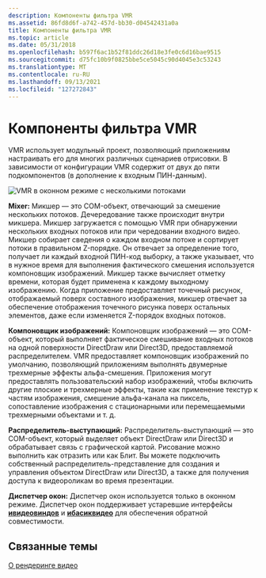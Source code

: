 ```yaml
---
description: Компоненты фильтра VMR
ms.assetid: 86fd8d6f-a742-457d-bb30-d04542431a0a
title: Компоненты фильтра VMR
ms.topic: article
ms.date: 05/31/2018
ms.openlocfilehash: b597f6ac1b52f81ddc26d18e3fe0c6d16bae9515
ms.sourcegitcommit: d75fc10b9f0825bbe5ce5045c90d4045e3c53243
ms.translationtype: MT
ms.contentlocale: ru-RU
ms.lasthandoff: 09/13/2021
ms.locfileid: "127272843"
---
```

# <a name="vmr-filter-components"></a>Компоненты фильтра VMR

VMR использует модульный проект, позволяющий приложениям настраивать его для многих различных сценариев отрисовки. В зависимости от конфигурации VMR содержит от двух до пяти подкомпонентов (в дополнение к входным ПИН-данным).

![VMR в оконном режиме с несколькими потоками](images/vmr-multiple-streams.png)

**Mixer:** Микшер — это COM-объект, отвечающий за смешение нескольких потоков. Дечередование также происходит внутри микшера. Микшер загружается с помощью VMR при обнаружении нескольких входных потоков или при чередовании входного видео. Микшер собирает сведения о каждом входном потоке и сортирует потоки в правильном Z-порядке. Он отвечает за определение того, получает ли каждый входной ПИН-код выборку, а также указывает, что в нужное время для выполнения фактического смешения используется компоновщик изображений. Микшер также вычисляет отметку времени, которая будет применена к каждому выходному изображению. Когда приложение предоставляет точечный рисунок, отображаемый поверх составного изображения, микшер отвечает за обеспечение отображения точечного рисунка поверх остальных элементов, даже если изменяется Z-порядок входных потоков.

**Компоновщик изображений:** Компоновщик изображений — это COM-объект, который выполняет фактическое смешивание входных потоков на одной поверхности DirectDraw или Direct3D, предоставляемой распределителем. VMR предоставляет компоновщик изображений по умолчанию, позволяющий приложениям выполнять двумерные трехмерные эффекты альфа-смешения. Приложения могут предоставлять пользовательский набор изображений, чтобы включить другие плоские и трехмерные эффекты, такие как применение текстур к частям изображения, смешение альфа-канала на пиксель, сопоставление изображения с стационарными или перемещаемыми трехмерными объектами и т. д.

**Распределитель-выступающий:** Распределитель-выступающий — это COM-объект, который выделяет объект DirectDraw или Direct3D и обрабатывает связь с графической картой. Рисование можно выполнить как отразить или как Блит. Вы можете подключить собственный распределитель-представление для создания и управления объектом DirectDraw или Direct3D, а также для получения доступа к видеороликам во время презентации.

**Диспетчер окон:** Диспетчер окон используется только в оконном режиме. Диспетчер окон поддерживает устаревшие интерфейсы [**ивидеовиндов**](/windows/desktop/api/Control/nn-control-ivideowindow) и [**ибасиквидео**](/windows/desktop/api/Control/nn-control-ibasicvideo) для обеспечения обратной совместимости.

## <a name="related-topics"></a>Связанные темы

<dl> <dt>

[О рендеринге видео](about-the-video-mixing-render.md)
</dt> </dl>

 

 



